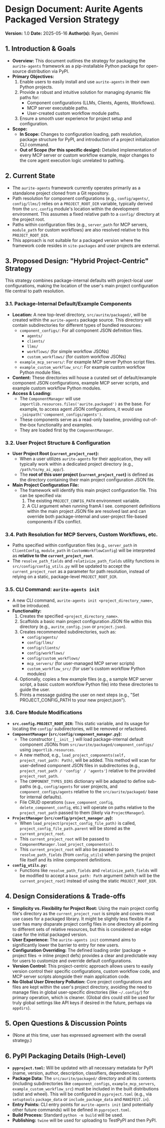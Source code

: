 # Design Document: Aurite Agents Packaged Version Strategy

**Version:** 1.0
**Date:** 2025-05-16
**Author(s):** Ryan, Gemini

## 1. Introduction & Goals

*   **Overview:** This document outlines the strategy for packaging the `aurite-agents` framework as a pip-installable Python package for open-source distribution via PyPI.
*   **Primary Objectives:**
    1.  Enable users to easily install and use `aurite-agents` in their own Python projects.
    2.  Provide a robust and intuitive solution for managing dynamic file paths for:
        *   Component configurations (LLMs, Clients, Agents, Workflows).
        *   MCP server executable paths.
        *   User-created custom workflow module paths.
    3.  Ensure a smooth user experience for project setup and configuration.
*   **Scope:**
    *   **In Scope:** Changes to configuration loading, path resolution, package structure for PyPI, and introduction of a project initialization CLI command.
    *   **Out of Scope (for this specific design):** Detailed implementation of every MCP server or custom workflow example, major changes to the core agent execution logic unrelated to pathing.

## 2. Current State

*   The `aurite-agents` framework currently operates primarily as a standalone project cloned from a Git repository.
*   Path resolution for component configurations (e.g., `config/agents/`, `config/llms/`) relies on a `PROJECT_ROOT_DIR` variable, typically derived from the `src.config` module's location within the development environment. This assumes a fixed relative path to a `config/` directory at the project root.
*   Paths within configuration files (e.g., `server_path` for MCP servers, `module_path` for custom workflows) are also resolved relative to this `PROJECT_ROOT_DIR`.
*   This approach is not suitable for a packaged version where the framework code resides in `site-packages` and user projects are external.

## 3. Proposed Design: "Hybrid Project-Centric" Strategy

This strategy combines package-internal defaults with project-local user configurations, making the location of the user's main project configuration file central to path resolution.

### 3.1. Package-Internal Default/Example Components

*   **Location:** A new top-level directory, `src/aurite/packaged/`, will be created within the `aurite-agents` package source. This directory will contain subdirectories for different types of bundled resources:
    *   `component_configs/`: For all component JSON definition files.
        *   `agents/`
        *   `clients/`
        *   `llms/`
        *   `workflows/` (for simple workflow JSONs)
        *   `custom_workflows/` (for custom workflow JSONs)
    *   `example_mcp_servers/`: For example MCP server Python script files.
    *   `example_custom_workflow_src/`: For example custom workflow Python module files.
*   **Content:** These directories will house a curated set of default/example component JSON configurations, example MCP server scripts, and example custom workflow Python modules.
*   **Access & Loading:**
    *   The `ComponentManager` will use `importlib.resources.files('aurite.packaged')` as the base. For example, to access agent JSON configurations, it would use `.joinpath('component_configs/agents')`.
    *   These components serve as a read-only baseline, providing out-of-the-box functionality and examples.
    *   They are loaded first by the `ComponentManager`.

### 3.2. User Project Structure & Configuration

*   **User Project Root (`current_project_root`):**
    *   When a user utilizes `aurite-agents` for their application, they will typically work within a dedicated project directory (e.g., `/path/to/my_ai_app/`).
    *   The **root of this user project (`current_project_root`)** is defined as the directory containing their main project configuration JSON file.
*   **Main Project Configuration File:**
    *   The framework will identify this main project configuration file. This can be specified via:
        1.  The existing `PROJECT_CONFIG_PATH` environment variable.
        2.  A CLI argument when running framA I see. component definitions within the main project JSON file are resolved last and can override both package-internal and user-project file-based components if IDs conflict.

### 3.4. Path Resolution for MCP Servers, Custom Workflows, etc.

*   Paths specified within configuration files (e.g., `server_path` in `ClientConfig`, `module_path` in `CustomWorkflowConfig`) will be interpreted as **relative to the `current_project_root`**.
*   The `resolve_path_fields` and `relativize_path_fields` utility functions in `src/config/config_utils.py` will be updated to accept the `current_project_root` as a parameter for path resolution, instead of relying on a static, package-level `PROJECT_ROOT_DIR`.

### 3.5. CLI Command: `aurite-agents init`

*   A new CLI command, `aurite-agents init <project_directory_name>`, will be introduced.
*   **Functionality:**
    1.  Creates the specified `<project_directory_name>`.
    2.  Scaffolds a basic main project configuration JSON file within this directory (e.g., `aurite_config.json` or `project.json`).
    3.  Creates recommended subdirectories, such as:
        *   `config/agents/`
        *   `config/llms/`
        *   `config/clients/`
        *   `config/workflows/`
        *   `config/custom_workflows/`
        *   `mcp_servers/` (for user-managed MCP server scripts)
        *   `custom_workflow_src/` (for user's custom workflow Python modules)
    4.  Optionally, copies a few example files (e.g., a sample MCP server script, a basic custom workflow Python file) into these directories to guide the user.
    5.  Prints a message guiding the user on next steps (e.g., "Set PROJECT_CONFIG_PATH to your new project.json").

### 3.6. Core Module Modifications

*   **`src.config.PROJECT_ROOT_DIR`:** This static variable, and its usage for locating the `config/` subdirectories, will be removed or refactored.
*   **`ComponentManager` (`src/config/component_manager.py`):**
    *   The constructor (`__init__`) will load package-internal default component JSONs from `src/aurite/packaged/component_configs/` using `importlib.resources`.
    *   A new method, e.g., `load_project_components(self, project_root_path: Path)`, will be added. This method will scan for user-defined component JSON files in subdirectories (e.g., `project_root_path / 'config' / 'agents'`) relative to the provided `project_root_path`.
    *   The `COMPONENT_TYPES_DIRS` dictionary will be adapted to define sub-paths (e.g., `config/agents` for user projects, and `component_configs/agents` relative to the `src/aurite/packaged/` base for internal defaults).
    *   File CRUD operations (`save_component_config`, `delete_component_config`, etc.) will operate on paths relative to the `project_root_path` passed to them (likely via `ProjectManager`).
*   **`ProjectManager` (`src/config/project_manager.py`):**
    *   When `load_project(project_config_file_path)` is called, `project_config_file_path.parent` will be stored as the `current_project_root`.
    *   This `current_project_root` will be passed to `ComponentManager.load_project_components()`.
    *   This `current_project_root` will also be passed to `resolve_path_fields` (from `config_utils`) when parsing the project file itself and its inline component definitions.
*   **`config_utils.py`:**
    *   Functions like `resolve_path_fields` and `relativize_path_fields` will be modified to accept a `base_path: Path` argument (which will be the `current_project_root`) instead of using the static `PROJECT_ROOT_DIR`.

## 4. Design Considerations & Trade-offs

*   **Simplicity vs. Flexibility for Project Root:** Using the main project config file's directory as the `current_project_root` is simple and covers most use cases for a packaged library. It might be slightly less flexible if a user has many disparate project config files in one directory all pointing to different sets of relative resources, but this is considered an edge case for the initial packaged version.
*   **User Experience:** The `aurite-agents init` command aims to significantly lower the barrier to entry for new users.
*   **Configuration Overriding:** The defined loading order (package -> project files -> inline project defs) provides a clear and predictable way for users to customize and override default configurations.
*   **Version Control:** This project-centric approach allows users to easily version control their specific configurations, custom workflow code, and MCP server scripts alongside their main application code.
*   **No Global User Directory Pollution:** Core project configurations and files are kept within the user's project directory, avoiding the need to manage files in global user-specific directories (like `~/.config/`) for primary operation, which is cleaner. (Global dirs could still be used for truly global settings like API keys if desired in the future, perhaps via `appdirs`).

## 5. Open Questions & Discussion Points

*   (None at this time, user has expressed agreement with the overall strategy.)

## 6. PyPI Packaging Details (High-Level)

*   **`pyproject.toml`:** Will be updated with all necessary metadata for PyPI (name, version, author, description, classifiers, dependencies).
*   **Package Data:** The `src/aurite/packaged/` directory and all its contents (including subdirectories like `component_configs`, `example_mcp_servers`, `example_custom_workflow_src`) must be included in the built distributions (sdist and wheel). This will be configured in `pyproject.toml` (e.g., via `setuptools` `package_data` or `include_package_data` and `MANIFEST.in`).
*   **Entry Points:** CLI entry points for `aurite-agents init` (and potentially other future commands) will be defined in `pyproject.toml`.
*   **Build Process:** Standard `python -m build` will be used.
*   **Publishing:** `twine` will be used for uploading to TestPyPI and then PyPI.
